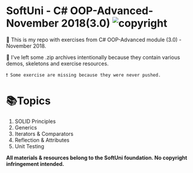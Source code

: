 # SoftUni - C# OOP-Advanced-November 2018(3.0) ![copyright](https://i.imgur.com/didc4Tz.png "cc logo")

📖 This is my repo with exercises from C# OOP-Advanced module (3.0) - November 2018.

📢 I've left some .zip archives intentionally because they contain various demos, skeletons and exercise resources.

    ❗ Some exercise are missing because they were never pushed.

# 📚Topics
<ol>
    <li>SOLID Principles</li>
    <li>Generics</li>
    <li>Iterators & Comparators</li>
    <li>Reflection & Attributes</li>
    <li>Unit Testing</li>
</ol>

**All materials & resources belong to the SoftUni foundation. No copyright infringement intended.**